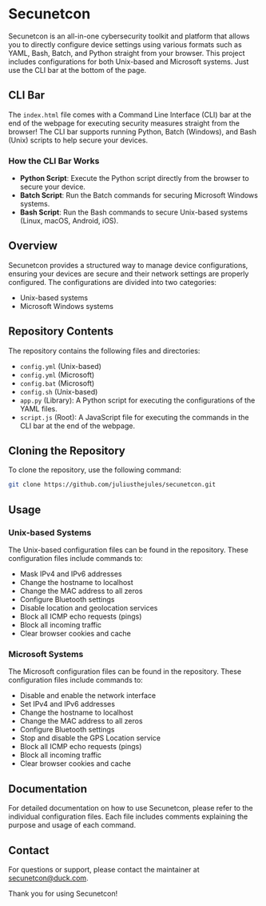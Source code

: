 # Secunetcon

Secunetcon is an all-in-one cybersecurity toolkit and platform that allows you to directly configure device settings using various formats such as YAML, Bash, Batch, and Python straight from your browser. This project includes configurations for both Unix-based and Microsoft systems. Just use the CLI bar at the bottom of the page.

## CLI Bar

The `index.html` file comes with a Command Line Interface (CLI) bar at the end of the webpage for executing security measures straight from the browser! The CLI bar supports running Python, Batch (Windows), and Bash (Unix) scripts to help secure your devices.

### How the CLI Bar Works

- **Python Script**: Execute the Python script directly from the browser to secure your device.
- **Batch Script**: Run the Batch commands for securing Microsoft Windows systems.
- **Bash Script**: Run the Bash commands to secure Unix-based systems (Linux, macOS, Android, iOS).

## Overview

Secunetcon provides a structured way to manage device configurations, ensuring your devices are secure and their network settings are properly configured. The configurations are divided into two categories:
- Unix-based systems
- Microsoft Windows systems

## Repository Contents

The repository contains the following files and directories:

- `config.yml` (Unix-based)
- `config.yml` (Microsoft)
- `config.bat` (Microsoft)
- `config.sh` (Unix-based)
- `app.py` (Library): A Python script for executing the configurations of the YAML files.
- `script.js` (Root): A JavaScript file for executing the commands in the CLI bar at the end of the webpage.

## Cloning the Repository

To clone the repository, use the following command:

```bash
git clone https://github.com/juliusthejules/secunetcon.git
```

## Usage

### Unix-based Systems

The Unix-based configuration files can be found in the repository. These configuration files include commands to:

- Mask IPv4 and IPv6 addresses
- Change the hostname to localhost
- Change the MAC address to all zeros
- Configure Bluetooth settings
- Disable location and geolocation services
- Block all ICMP echo requests (pings)
- Block all incoming traffic
- Clear browser cookies and cache

### Microsoft Systems

The Microsoft configuration files can be found in the repository. These configuration files include commands to:

- Disable and enable the network interface
- Set IPv4 and IPv6 addresses
- Change the hostname to localhost
- Change the MAC address to all zeros
- Configure Bluetooth settings
- Stop and disable the GPS Location service
- Block all ICMP echo requests (pings)
- Block all incoming traffic
- Clear browser cookies and cache

## Documentation

For detailed documentation on how to use Secunetcon, please refer to the individual configuration files. Each file includes comments explaining the purpose and usage of each command.

## Contact

For questions or support, please contact the maintainer at [secunetcon@duck.com](mailto:secunetcon@duck.com?subject=Secunetcon).

Thank you for using Secunetcon!
